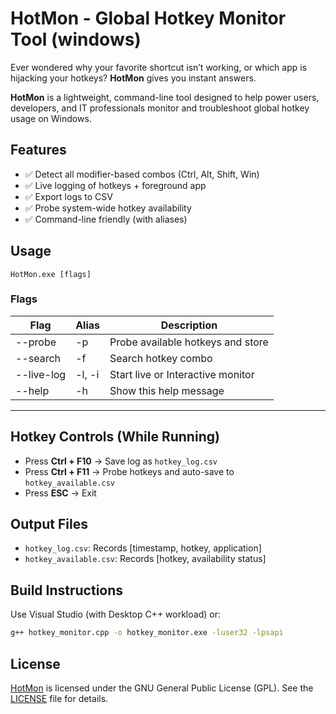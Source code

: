 # HotMon - Global Hotkey Monitor Tool (windows)

Ever wondered why your favorite shortcut isn’t working, or which app is hijacking your hotkeys? **HotMon** gives you instant answers. 

**HotMon** is a lightweight, command-line tool designed to help power users, developers, and IT professionals monitor and troubleshoot global hotkey usage on Windows. 

## Features

- ✅ Detect all modifier-based combos (Ctrl, Alt, Shift, Win)
- ✅ Live logging of hotkeys + foreground app
- ✅ Export logs to CSV
- ✅ Probe system-wide hotkey availability
- ✅ Command-line friendly (with aliases)
<!-- - ✅ Silent or timed capture modes -->

## Usage
`HotMon.exe [flags]`

### Flags
| Flag		      |Alias	      | Description
|---------|-----|-------------|
| --probe       | -p          |   Probe available hotkeys and store
|  --search     | -f <kw>       |   Search hotkey combo
|  --live-log   | -l, -i        |   Start live or Interactive monitor
|  --help       | -h            |   Show this help message
---

## Hotkey Controls (While Running)
- Press **Ctrl + F10** → Save log as `hotkey_log.csv`
- Press **Ctrl + F11** → Probe hotkeys and auto-save to `hotkey_available.csv`
- Press **ESC** → Exit

## Output Files
- `hotkey_log.csv`: Records [timestamp, hotkey, application]
- `hotkey_available.csv`: Records [hotkey, availability status]

## Build Instructions
Use Visual Studio (with Desktop C++ workload) or:

```bash
g++ hotkey_monitor.cpp -o hotkey_monitor.exe -luser32 -lpsapi
```

## License
[HotMon](#hotmon---global-hotkey-monitor-tool-windows) is licensed under the GNU General Public License (GPL). See the [LICENSE](LICENSE) file for details.
